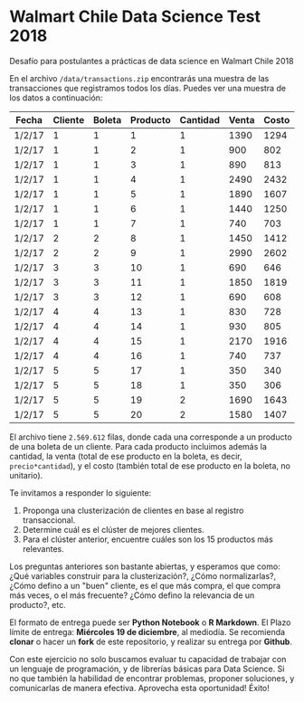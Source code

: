 # Walmart Chile Data Science Test 2018
Desafío para postulantes a prácticas de data science en Walmart Chile 2018


En el archivo `/data/transactions.zip` encontrarás una muestra de las transacciones que registramos todos los días. Puedes ver una muestra de los datos a continuación:

|Fecha|Cliente|Boleta|Producto|Cantidad|Venta|Costo|
|--- |--- |--- |--- |--- |--- |--- |
|1/2/17|1|1|1|1|1390|1294|
|1/2/17|1|1|2|1|900|802|
|1/2/17|1|1|3|1|890|813|
|1/2/17|1|1|4|1|2490|2432|
|1/2/17|1|1|5|1|1890|1607|
|1/2/17|1|1|6|1|1440|1250|
|1/2/17|1|1|7|1|740|703|
|1/2/17|2|2|8|1|1450|1412|
|1/2/17|2|2|9|1|2990|2602|
|1/2/17|3|3|10|1|690|646|
|1/2/17|3|3|11|1|1850|1819|
|1/2/17|3|3|12|1|690|608|
|1/2/17|4|4|13|1|830|728|
|1/2/17|4|4|14|1|930|805|
|1/2/17|4|4|15|1|2170|1916|
|1/2/17|4|4|16|1|740|737|
|1/2/17|5|5|17|1|350|340|
|1/2/17|5|5|18|1|350|306|
|1/2/17|5|5|19|2|1690|1643|
|1/2/17|5|5|20|2|1580|1407|

El archivo tiene `2.569.612` filas, donde cada una corresponde a un producto de una boleta de un cliente. Para cada producto incluimos además la cantidad, la venta (total de ese producto en la boleta, es decir, `precio*cantidad`), y el costo (también total de ese producto en la boleta, no unitario).

Te invitamos a responder lo siguiente:

1. Proponga una clusterización de clientes en base al registro transaccional. 
2. Determine cuál es el clúster de mejores clientes. 
3. Para el clúster anterior, encuentre cuáles son los 15 productos más relevantes. 

Los preguntas anteriores son bastante abiertas, y esperamos que  como: ¿Qué variables construir para la clusterización?, ¿Cómo normalizarlas?, ¿Cómo defino a un "buen" cliente, es el que más compra, el que compra más veces, o el más frecuente? ¿Cómo defino la relevancia de un producto?, etc.

El formato de entrega puede ser **Python Notebook** o **R Markdown**. El Plazo límite de entrega: **Miércoles 19 de diciembre**, al mediodía. Se recomienda **clonar** o hacer un **fork** de este repositorio, y realizar su entrega por **Github**.

Con este ejercicio no solo buscamos evaluar tu capacidad de trabajar con un lenguaje de programación, y de librerías básicas para Data Science. Si no que también la habilidad de encontrar problemas, proponer soluciones, y comunicarlas de manera efectiva. Aprovecha esta oportunidad! Éxito!
